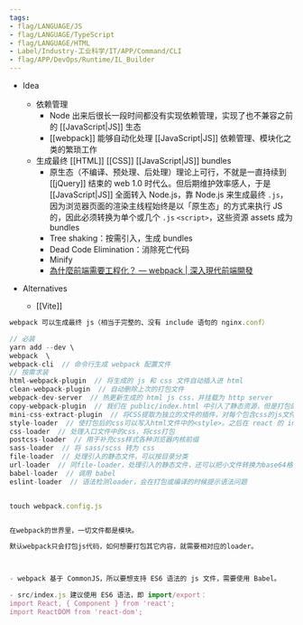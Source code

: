 ```yaml
---
tags:
- flag/LANGUAGE/JS
- flag/LANGUAGE/TypeScript
- flag/LANGUAGE/HTML
- Label/Industry-工业科学/IT/APP/Command/CLI
- flag/APP/DevOps/Runtime/IL_Builder
---
```


- Idea
    - 依赖管理
        - Node 出来后很长一段时间都没有实现依赖管理，实现了也不兼容之前的 [[JavaScript|JS]] 生态
        - [[webpack]] 能够自动化处理 [[JavaScript|JS]] 依赖管理、模块化之类的繁琐工作
    - 生成最终 [[HTML]] [[CSS]] [[JavaScript|JS]] bundles
        - 原生态（不编译、预处理、后处理）理论上可行，不就是一直持续到 [[jQuery]] 结束的 web 1.0 时代么。但后期维护效率感人，于是 [[JavaScript|JS]] 全面转入 Node.js，靠 Node.js 来生成最终 `.js`，因为浏览器页面的渲染主线程始终是以「原生态」的方式来执行 JS 的，因此必须转换为单个或几个 `.js` `<script>`，这些资源 assets 成为 bundles
        - Tree shaking：按需引入，生成 bundles
        - Dead Code Elimination：消除死亡代码
        - Minify
        - [為什麼前端需要工程化？ — webpack | 深入現代前端開發](https://f2e.kalan.dev/frontend-engineering/8.html#webpack)

- Alternatives
    - [[Vite]]

```js
webpack 可以生成最终 js（相当于完整的、没有 include 语句的 nginx.conf）

// 必装
yarn add --dev \
webpack  \
webpack-cli  // 命令行生成 webpack 配置文件
// 按需求装
html-webpack-plugin  // 将生成的 js 和 css 文件自动插入进 html
clean-webpack-plugin  // 自动删除上次的打包文件
webpack-dev-server  // 热更新生成的 html js css，并挂载为 http server
copy-webpack-plugin  // 我们在 public/index.html 中引入了静态资源，但是打包的时候 webpack 并不会帮我们拷贝到 dist 目录，因此 copy-webpack-plugin 就可以很好地帮我做拷贝的工作了
mini-css-extract-plugin  // 将CSS提取为独立的文件的插件，对每个包含css的js文件都会创建一个CSS文件，支持按需加载css和sourceMap
style-loader  // 使打包后的css可以写入html文件中的<style>。之后在 react 的 index.js 中 import './css/xxx.css'
css-loader  // 处理入口文件中的css，将css打包
postcss-loader  // 用于补充css样式各种浏览器内核前缀
sass-loader  // 将 sass/scss 转为 css
file-loader  // 处理引入的静态文件，可以按目录分类
url-loader  // 同file-loader，处理引入的静态文件，还可以把小文件转换为base64格式的URL，从而减少网络请求次数。url-loader依赖file-loader
babel-loader  // 调用 babel
eslint-loader  // 语法检测loader，会在打包或编译的时候提示语法问题


touch webpack.config.js


在webpack的世界里，一切文件都是模块。

默认webpack只会打包js代码，如何想要打包其它内容，就需要相对应的loader。



- webpack 基于 CommonJS，所以要想支持 ES6 语法的 js 文件，需要使用 Babel。

- src/index.js 建议使用 ES6 语法，即 import/export：
import React, { Component } from 'react';
import ReactDOM from 'react-dom';



```
